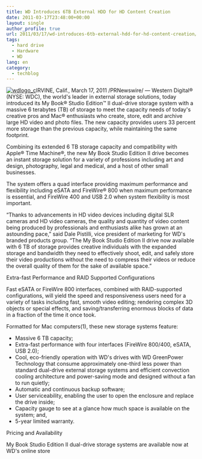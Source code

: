 ```yaml
---
title: WD Introduces 6TB External HDD for HD Content Creation
date: 2011-03-17T23:48:00+00:00
layout: single
author_profile: true
url: 2011/03/17/wd-introduces-6tb-external-hdd-for-hd-content-creation/
tags:
  - hard drive
  - Hardware
  - WD
lang: en
category: 
  - techblog
---
```

[![wdlogo_c](http://lh6.ggpht.com/_vaUVXcmC3OI/TYKXiV6SQCI/AAAAAAAADvw/LsE60NewE7U/wdlogo_c_thumb%5B4%5D.gif?imgmax=800 "wdlogo_c")](http://lh4.ggpht.com/_vaUVXcmC3OI/TYKXdQxoNUI/AAAAAAAADvs/oPXDsSkUcwA/s1600-h/wdlogo_c%5B6%5D.gif)IRVINE, Calif., March 17, 2011 /PRNewswire/ — Western Digital® (NYSE: WDC), the world's leader in external storage solutions, today introduced its My Book® Studio Edition™ II dual-drive storage system with a massive 6 terabytes (TB) of storage to meet the capacity needs of today's creative pros and Mac® enthusiasts who create, store, edit and archive large HD video and photo files. The new capacity provides users 33 percent more storage than the previous capacity, while maintaining the same footprint.

Combining its extended 6 TB storage capacity and compatibility with Apple® Time Machine®, the new My Book Studio Edition II drive becomes an instant storage solution for a variety of professions including art and design, photography, legal and medical, and a host of other small businesses.

The system offers a quad interface providing maximum performance and flexibility including eSATA and FireWire® 800 when maximum performance is essential, and FireWire 400 and USB 2.0 when system flexibility is most important.

“Thanks to advancements in HD video devices including digital SLR cameras and HD video cameras, the quality and quantity of video content being produced by professionals and enthusiasts alike has grown at an astounding pace,” said Dale Pistilli, vice president of marketing for WD's branded products group. “The My Book Studio Edition II drive now available with 6 TB of storage provides creative individuals with the expanded storage and bandwidth they need to effectively shoot, edit, and safely store their video productions without the need to compress their videos or reduce the overall quality of them for the sake of available space.”

Extra-fast Performance and RAID Supported Configurations

Fast eSATA or FireWire 800 interfaces, combined with RAID-supported configurations, will yield the speed and responsiveness users need for a variety of tasks including fast, smooth video editing; rendering complex 3D objects or special effects, and saving/transferring enormous blocks of data in a fraction of the time it once took.

Formatted for Mac computers(1), these new storage systems feature:

*   Massive 6 TB capacity;
*   Extra-fast performance with four interfaces (FireWire 800/400, eSATA, USB 2.0);
*   Cool, eco-friendly operation with WD's drives with WD GreenPower Technology that consume approximately one-third less power than standard dual-drive external storage systems and efficient convection cooling architecture and power-saving mode and designed without a fan to run quietly;
*   Automatic and continuous backup software;
*   User serviceability, enabling the user to open the enclosure and replace the drive inside;
*   Capacity gauge to see at a glance how much space is available on the system; and,
*   5-year limited warranty.

Pricing and Availability

My Book Studio Edition II dual-drive storage systems are available now at WD's online store